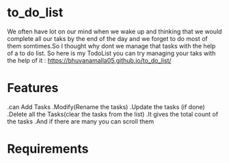 # to_do_list
We often have lot on our mind when we wake up and thinking that we would complete all our taks by the end of the day
and we forget to do most of them somtimes.So I thought why dont we manage that tasks with the help of a to do list.
So here is my TodoList you can try managing your taks with the help of it : https://bhuvanamalla05.github.io/to_do_list/

# Features 
.can Add Tasks
.Modify(Rename the tasks)
.Update the tasks (if done)
.Delete all the Tasks(clear the tasks from the list)
.It gives the total count of the tasks
.And if there are many you can scroll them

# Requirements


